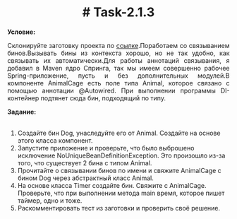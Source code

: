 <h1 align="center"># Task-2.1.3</h1> 

<b>Условие:</b>
<div><p align="justify">
Склонируйте заготовку проекта по <a href="https://github.com/VanderDT/Task-3">ссылке</a>.Поработаем со связыванием бинов.Вызывать бины из контекста хорошо, но не так удобно, как связывать их автоматически.Для работы аннотаций связывания, я добавил в Maven ядро Cпринга, так мы имеем совершенно рабочее Spring-приложение, пусть и без дополнительных модулей.В компоненте AnimalCage есть поле типа Animal, которое связано с помощью аннотации @Autowired. При выполнении программы DI-контейнер подтянет сюда бин, подходящий по типу.
  </p>
  <b>Задание:</b>
  <br><br>
  <ol>
  <li>Создайте бин Dog, унаследуйте его от Animal. Создайте на основе этого класса компонент.</li>
<li>Запустите приложение и проверьте, что было выброшено исключение NoUniqueBeanDefinitionException. Это произошло из-за того, что существует 2 бина с типом Animal.</li>
<li>Прочитайте о связывании бинов по имени и свяжите AnimalCage c бином Dog через абстрактный класс Animal.</li>
<li>На основе класса Timer создайте бин. Свяжите с AnimalCage. Проверьте, что при выполнении метода main время, которое пишет таймер, одно и тоже.</li>
<li>Раскомментировать тест из заготовки и проверить своё решение.</li>
  </ol>
